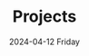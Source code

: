 ---
date:
- 2024-04-12 Friday
layout: section
title: Projects
tags:
categories:
lastMod: 2024-04-13
---